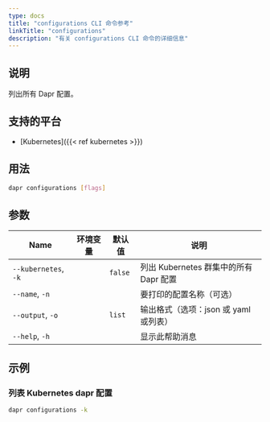 ```yaml
---
type: docs
title: "configurations CLI 命令参考"
linkTitle: "configurations"
description: "有关 configurations CLI 命令的详细信息"
---
```


## 说明

列出所有 Dapr 配置。

## 支持的平台

- [Kubernetes]({{< ref kubernetes >}})

## 用法

```bash
dapr configurations [flags]
```

## 参数

| Name                 | 环境变量 | 默认值     | 说明                           |
| -------------------- | ---- | ------- | ---------------------------- |
| `--kubernetes`, `-k` |      | `false` | 列出 Kubernetes 群集中的所有 Dapr 配置 |
| `--name`, `-n`       |      |         | 要打印的配置名称（可选）                 |
| `--output`, `-o`     |      | `list`  | 输出格式（选项：json 或 yaml 或列表）     |
| `--help`, `-h`       |      |         | 显示此帮助消息                      |

## 示例

### 列表 Kubernetes dapr 配置
```bash
dapr configurations -k
```
